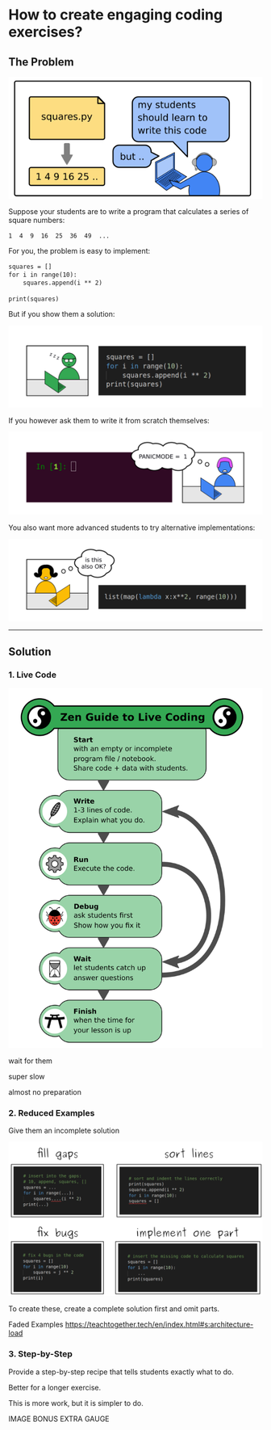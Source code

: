 
# How to create engaging coding exercises?

## The Problem

![teacher preparing lesson](images/teacher_coding_ex.png)

Suppose your students are to write a program
that calculates a series of square numbers:

    1  4  9  16  25  36  49  ...
  
For you, the problem is easy to implement:

    squares = []
    for i in range(10):
        squares.append(i ** 2)

    print(squares)

But if you show them a solution:

![student fell asleep](images/code_complete_solution.png)

If you however ask them to write it from scratch themselves:

![student in panic mode](images/code_empty_panic.png)

You also want more advanced students to try alternative implementations:

![squares with functional pattern](images/code_alternatives.png)

----

## Solution

### 1. Live Code

![Zen of Live Coding](images/zen_live_code.png)

wait for them

super slow

almost no preparation

### 2. Reduced Examples

Give them an incomplete solution

![reduced code examples](images/reduced_examples.png)

To create these, create a complete solution first and omit parts.

Faded Examples https://teachtogether.tech/en/index.html#s:architecture-load



### 3. Step-by-Step

Provide a step-by-step recipe that tells students exactly what to do.

Better for a longer exercise.

This is more work, but it is simpler to do.

IMAGE BONUS EXTRA GAUGE
